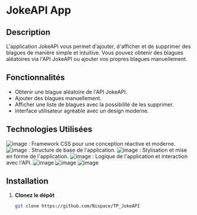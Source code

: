 # JokeAPI App

## Description
L'application JokeAPI vous permet d'ajouter, d'afficher et de supprimer des blagues de manière simple et intuitive. Vous pouvez obtenir des blagues aléatoires via l'API JokeAPI ou ajouter vos propres blagues manuellement.

## Fonctionnalités
- Obtenir une blague aléatoire de l'API JokeAPI.
- Ajouter des blagues manuellement.
- Afficher une liste de blagues avec la possibilité de les supprimer.
- Interface utilisateur agréable avec un design moderne.

## Technologies Utilisées
![image](https://img.shields.io/badge/Bootstrap-563D7C?style=for-the-badge&logo=bootstrap&logoColor=white) : Framework CSS pour une conception réactive et moderne.
![image](https://img.shields.io/badge/HTML5-E34F26?style=for-the-badge&logo=html5&logoColor=white) : Structure de base de l'application.
![image](https://img.shields.io/badge/CSS3-1572B6?style=for-the-badge&logo=css3&logoColor=white) : Stylisation et mise en forme de l'application.
![image](https://img.shields.io/badge/JavaScript-323330?style=for-the-badge&logo=javascript&logoColor=F7DF1E) : Logique de l'application et interaction avec l'API.
![image](https://img.shields.io/badge/Visual_Studio_Code-0078D4?style=for-the-badge&logo=visual%20studio%20code&logoColor=white)
![image](https://img.shields.io/badge/Linux-FCC624?style=for-the-badge&logo=linux&logoColor=black)
![image](https://img.shields.io/badge/GitHub-100000?style=for-the-badge&logo=github&logoColor=white)
## Installation

1. **Clonez le dépôt**
   ```bash
   git clone https://github.com/Nispace/TP_JokeAPI
